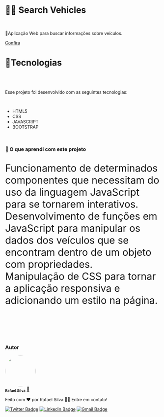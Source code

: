 # 👨‍💻 Search Vehicles
<br>
  <p>🚗Aplicação Web para buscar informações sobre veículos.</p>
    <a href="https://searchvehicles.netlify.app/">Confira</a>
  <br>
<div>
  <h1>🚀Tecnologias<h1>
</div>
  <br>  
    <p>Esse projeto foi desenvolvido com as seguintes tecnologias:</p>
<br>  
    <ul>
      <li>HTML5</li>
      <li>CSS</li>
      <li>JAVASCRIPT</li>
      <li>BOOTSTRAP</li>
    </ul>
<br>
<div>
  <h3>🦾 O que aprendi com este projeto</h3>
  <p style="font-size:2rem;">Funcionamento de determinados componentes que necessitam do uso da linguagem JavaScript para se tornarem interativos.<br>
    Desenvolvimento de funções em JavaScript para manipular os dados dos veículos que se encontram dentro de um objeto com propriedades.<br>
    Manipulação de CSS para tornar a aplicação responsiva e adicionando um estilo na página.
  </p>
</div>
    <br>
    <br>
    <br>
    <br>
      <div>
      <h3>Autor</h3>

<a href="https://portfoliorafaelsilva.netlify.app/">
 <img style="border-radius: 50%;" src="https://avatars.githubusercontent.com/u/92217304?s=400&u=ced8cfffbd48faed3905cea21adb467b0aee0afc&v=4" width="100px;" alt=""/>
 <br />
 <sub><b>Rafael Silva</b></sub></a> <a href="https://blog.rocketseat.com.br/author/thiago//">🚀</a>


Feito com ❤️ por Rafael Silva 👋🏽 Entre em contato!

[![Twitter Badge](https://img.shields.io/badge/-@rafaeu21k-1ca0f1?style=flat-square&labelColor=1ca0f1&logo=twitter&logoColor=white&link=https://twitter.com/rafaeu21k)](https://twitter.com/rafaeu21k) [![Linkedin Badge](https://img.shields.io/badge/-Rafael-blue?style=flat-square&logo=Linkedin&logoColor=white&link=https://www.linkedin.com/in/rafael-silva-480a67222/)](https://www.linkedin.com/in/rafael-silva-480a67222/) 
[![Gmail Badge](https://img.shields.io/badge/-rafaelsilvar74@gmail.com-c14438?style=flat-square&logo=Gmail&logoColor=white&link=mailto:rafaelsilvar74@gmail.com)](mailto:rafaelsilvar74@gmail.com)
      </div>

